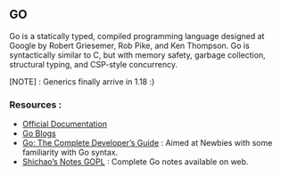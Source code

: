 ## GO

Go is a statically typed, compiled programming language designed at Google by Robert Griesemer, Rob Pike, and Ken Thompson. Go is syntactically similar to C, but with memory safety, garbage collection, structural typing, and CSP-style concurrency.



[NOTE] : Generics finally arrive in 1.18 :)



### Resources :

- [Official Documentation](https://go.dev/doc/)
- [Go Blogs](https://go.dev/doc/)
- [Go: The Complete Developer’s Guide](https://www.udemy.com/course/go-the-complete-developers-guide) : Aimed at Newbies with some familiarity with Go syntax.
- [Shichao’s Notes GOPL](https://notes.shichao.io/gopl/) : Complete Go notes available on web.